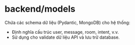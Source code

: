 # backend/models
 
Chứa các schema dữ liệu (Pydantic, MongoDB) cho hệ thống:
- Định nghĩa cấu trúc user, message, room, intent, v.v.
- Sử dụng cho validate dữ liệu API và lưu trữ database. 
